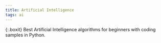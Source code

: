 ```yaml
---
title: Artificial Intelligence
tags: ai
---
```


{:.boxit}
Best Artificial Intelligence algorithms for beginners with coding samples in Python.
